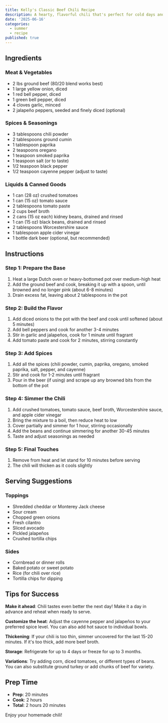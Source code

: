 ```yaml
---
title: Kelly's Classic Beef Chili Recipe
description: A hearty, flavorful chili that's perfect for cold days and feeding a crowd. This recipe serves 6-8 people and gets better with time!
date: '2025-06-16'
categories:
  - summer
  - recipe
published: true
---
```



## Ingredients

### Meat & Vegetables
- 2 lbs ground beef (80/20 blend works best)
- 1 large yellow onion, diced
- 1 red bell pepper, diced
- 1 green bell pepper, diced
- 4 cloves garlic, minced
- 2 jalapeño peppers, seeded and finely diced (optional)

### Spices & Seasonings
- 3 tablespoons chili powder
- 2 tablespoons ground cumin
- 1 tablespoon paprika
- 2 teaspoons oregano
- 1 teaspoon smoked paprika
- 1 teaspoon salt (or to taste)
- 1/2 teaspoon black pepper
- 1/2 teaspoon cayenne pepper (adjust to taste)

### Liquids & Canned Goods
- 1 can (28 oz) crushed tomatoes
- 1 can (15 oz) tomato sauce
- 2 tablespoons tomato paste
- 2 cups beef broth
- 2 cans (15 oz each) kidney beans, drained and rinsed
- 1 can (15 oz) black beans, drained and rinsed
- 2 tablespoons Worcestershire sauce
- 1 tablespoon apple cider vinegar
- 1 bottle dark beer (optional, but recommended)

## Instructions

### Step 1: Prepare the Base
1. Heat a large Dutch oven or heavy-bottomed pot over medium-high heat
2. Add the ground beef and cook, breaking it up with a spoon, until browned and no longer pink (about 6-8 minutes)
3. Drain excess fat, leaving about 2 tablespoons in the pot

### Step 2: Build the Flavor
1. Add diced onions to the pot with the beef and cook until softened (about 5 minutes)
2. Add bell peppers and cook for another 3-4 minutes
3. Stir in garlic and jalapeños, cook for 1 minute until fragrant
4. Add tomato paste and cook for 2 minutes, stirring constantly

### Step 3: Add Spices
1. Add all the spices (chili powder, cumin, paprika, oregano, smoked paprika, salt, pepper, and cayenne)
2. Stir and cook for 1-2 minutes until fragrant
3. Pour in the beer (if using) and scrape up any browned bits from the bottom of the pot

### Step 4: Simmer the Chili
1. Add crushed tomatoes, tomato sauce, beef broth, Worcestershire sauce, and apple cider vinegar
2. Bring the mixture to a boil, then reduce heat to low
3. Cover partially and simmer for 1 hour, stirring occasionally
4. Add the beans and continue simmering for another 30-45 minutes
5. Taste and adjust seasonings as needed

### Step 5: Final Touches
1. Remove from heat and let stand for 10 minutes before serving
2. The chili will thicken as it cools slightly

## Serving Suggestions

### Toppings
- Shredded cheddar or Monterey Jack cheese
- Sour cream
- Chopped green onions
- Fresh cilantro
- Sliced avocado
- Pickled jalapeños
- Crushed tortilla chips

### Sides
- Cornbread or dinner rolls
- Baked potato or sweet potato
- Rice (for chili over rice)
- Tortilla chips for dipping

## Tips for Success

**Make it ahead**: Chili tastes even better the next day! Make it a day in advance and reheat when ready to serve.

**Customize the heat**: Adjust the cayenne pepper and jalapeños to your preferred spice level. You can also add hot sauce to individual bowls.

**Thickening**: If your chili is too thin, simmer uncovered for the last 15-20 minutes. If it's too thick, add more beef broth.

**Storage**: Refrigerate for up to 4 days or freeze for up to 3 months.

**Variations**: Try adding corn, diced tomatoes, or different types of beans. You can also substitute ground turkey or add chunks of beef for variety.

## Prep Time
- **Prep**: 20 minutes
- **Cook**: 2 hours
- **Total**: 2 hours 20 minutes

Enjoy your homemade chili!